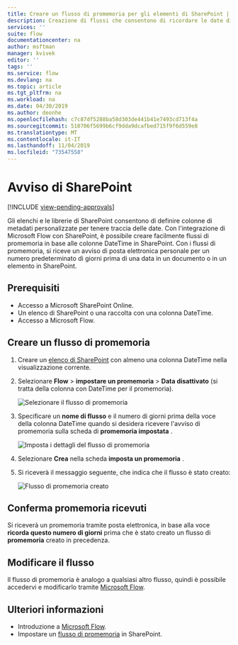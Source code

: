 ```yaml
---
title: Creare un flusso di promemoria per gli elementi di SharePoint | Microsoft Docs
description: Creazione di flussi che consentono di ricordare le date di scadenza per gli elementi di SharePoint.
services: ''
suite: flow
documentationcenter: na
author: msftman
manager: kvivek
editor: ''
tags: ''
ms.service: flow
ms.devlang: na
ms.topic: article
ms.tgt_pltfrm: na
ms.workload: na
ms.date: 04/30/2019
ms.author: deonhe
ms.openlocfilehash: c7c87df5288ba58d303de441b41e7493cd713f4a
ms.sourcegitcommit: 510706f5699b6cf9dda9dcafbed715f9f6d559e8
ms.translationtype: MT
ms.contentlocale: it-IT
ms.lasthandoff: 11/04/2019
ms.locfileid: "73547558"
---
```

# <a name="sharepoint-remind-me"></a>Avviso di SharePoint
[!INCLUDE [view-pending-approvals](includes/cc-rebrand.md)]

Gli elenchi e le librerie di SharePoint consentono di definire colonne di metadati personalizzate per tenere traccia delle date. Con l'integrazione di Microsoft Flow con SharePoint, è possibile creare facilmente flussi di promemoria in base alle colonne DateTime in SharePoint. Con i flussi di promemoria, si riceve un avviso di posta elettronica personale per un numero predeterminato di giorni prima di una data in un documento o in un elemento in SharePoint.

## <a name="prerequisites"></a>Prerequisiti
- Accesso a Microsoft SharePoint Online.
- Un elenco di SharePoint o una raccolta con una colonna DateTime.
- Accesso a Microsoft Flow.

## <a name="create-a-reminder-flow"></a>Creare un flusso di promemoria

 1. Creare un [elenco di SharePoint](https://support.office.com/article/Create-a-list-in-SharePoint-0D397414-D95F-41EB-ADDD-5E6EFF41B083) con almeno una colonna DateTime nella visualizzazione corrente. 
 1. Selezionare **Flow** > **impostare un promemoria** > **Data disattivato** (si tratta della colonna con DateTime per il promemoria).

     ![Selezionare il flusso di promemoria](media/create-sharepoint-reminder-flows/select-reminder-flow.png)

1. Specificare un **nome di flusso** e il numero di giorni prima della voce della colonna DateTime quando si desidera ricevere l'avviso di promemoria sulla scheda di **promemoria impostata** .

    ![Imposta i dettagli del flusso di promemoria](media/create-sharepoint-reminder-flows/set-reminder-details.png)

1. Selezionare **Crea** nella scheda **imposta un promemoria** .

1. Si riceverà il messaggio seguente, che indica che il flusso è stato creato:

    ![Flusso di promemoria creato](media/create-sharepoint-reminder-flows/success.png)
    

## <a name="confirm-reminders-received"></a>Conferma promemoria ricevuti

Si riceverà un promemoria tramite posta elettronica, in base alla voce **ricorda questo numero di giorni** prima che è stato creato un flusso di **promemoria** creato in precedenza. 

## <a name="edit-your-flow"></a>Modificare il flusso

Il flusso di promemoria è analogo a qualsiasi altro flusso, quindi è possibile accedervi e modificarlo tramite [Microsoft Flow](https://flow.microsoft.com).

## <a name="learn-more"></a>Ulteriori informazioni

- Introduzione a [Microsoft Flow](https://flow.microsoft.com).
- Impostare un [flusso di promemoria](https://support.office.com/article/set-a-reminder-flow-23c0e172-1fc1-4ac8-a9db-cd0b81d634d8) in SharePoint.



